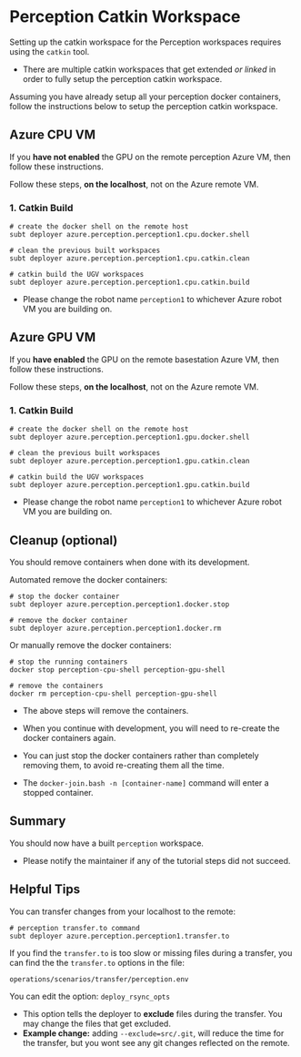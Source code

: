 # Perception Catkin Workspace

Setting up the catkin workspace for the Perception workspaces requires using the `catkin` tool.

- There are multiple catkin workspaces that get extended *or linked* in order to fully setup the perception catkin workspace.

Assuming you have already setup all your perception docker containers, follow the instructions below to setup the perception catkin workspace.

## Azure CPU VM

If you **have not enabled** the GPU on the remote perception Azure VM, then follow these instructions.

Follow these steps, **on the localhost**, not on the Azure remote VM.

### 1. Catkin Build

```text
# create the docker shell on the remote host
subt deployer azure.perception.perception1.cpu.docker.shell

# clean the previous built workspaces
subt deployer azure.perception.perception1.cpu.catkin.clean

# catkin build the UGV workspaces
subt deployer azure.perception.perception1.cpu.catkin.build
```

- Please change the robot name `perception1` to whichever Azure robot VM you are building on.

## Azure GPU VM

If you **have enabled** the GPU on the remote basestation Azure VM, then follow these instructions.

Follow these steps, **on the localhost**, not on the Azure remote VM.

### 1. Catkin Build

```text
# create the docker shell on the remote host
subt deployer azure.perception.perception1.gpu.docker.shell

# clean the previous built workspaces
subt deployer azure.perception.perception1.gpu.catkin.clean

# catkin build the UGV workspaces
subt deployer azure.perception.perception1.gpu.catkin.build
```

- Please change the robot name `perception1` to whichever Azure robot VM you are building on.

## Cleanup (optional)

You should remove containers when done with its development.

Automated remove the docker containers:

```text
# stop the docker container
subt deployer azure.perception.perception1.docker.stop

# remove the docker container
subt deployer azure.perception.perception1.docker.rm
```

Or manually remove the docker containers:

```text
# stop the running containers
docker stop perception-cpu-shell perception-gpu-shell

# remove the containers
docker rm perception-cpu-shell perception-gpu-shell
```

- The above steps will remove the containers.

- When you continue with development, you will need to re-create the docker containers again.

- You can just stop the docker containers rather than completely removing them, to avoid re-creating them all the time.

- The `docker-join.bash -n [container-name]` command will enter a stopped container.

## Summary

You should now have a built `perception` workspace.

- Please notify the maintainer if any of the tutorial steps did not succeed.

## Helpful Tips

You can transfer changes from your localhost to the remote:

```text
# perception transfer.to command
subt deployer azure.perception.perception1.transfer.to
```

If you find the `transfer.to` is too slow or missing files during a transfer, you can find the the `transfer.to` options in the file:

```text
operations/scenarios/transfer/perception.env
```

You can edit the option: `deploy_rsync_opts`

- This option tells the deployer to **exclude** files during the transfer. You may change the files that get excluded.
- **Example change:** adding `--exclude=src/.git`, will reduce the time for the transfer, but you wont see any git changes reflected on the remote.
